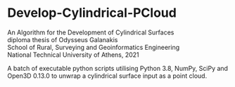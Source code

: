 # Develop-Cylindrical-PCloud
An Algorithm for the Development of Cylindrical Surfaces
<br>diploma thesis of Odysseus Galanakis
<br>School of Rural, Surveying and Geoinformatics Engineering
<br>National Technical University of Athens, 2021

A batch of executable python scripts utilising Python 3.8, NumPy, SciPy and Open3D 0.13.0 to unwrap a cylindrical surface input as a point cloud.

